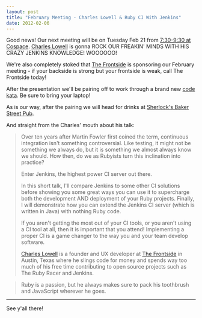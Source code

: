```yaml
---
layout: post
title: "February Meeting - Charles Lowell & Ruby CI With Jenkins"
date: 2012-02-06
---
```


Good news! Our next meeting will be on Tuesday Feb 21 from
[7:30-9:30 at Cospace](http://plancast.com/p/9qxv). [Charles Lowell](https://twitter.com/cowboyd) 
is gonna ROCK OUR FREAKIN' MINDS WITH HIS CRAZY JENKINS KNOWLEDGE!  WOOOOOO!

We're also completely stoked that [The Frontside](http://www.thefrontside.net/)
is sponsoring our February meeting - if your backside is strong but your
frontside is weak, call The Frontside today!

After the presentation we'll be pairing off to work through a brand new <a href='http://en.wikipedia.org/wiki/Kata_(programming)'>code kata</a>. Be sure to bring your laptop!

As is our way, after the pairing we will head for drinks at [Sherlock's Baker Street Pub](http://maps.google.com/maps/place?q=sherlocks+baker+street+pub&cid=13119996996392273995).

And straight from the Charles' mouth about his talk:

> Over ten years after Martin Fowler first coined the term, continuous
> integration isn't something controversial. Like testing, it might not be
> something we always do, but it is something we almost always know we
> should. How then, do we as Rubyists turn this inclination into practice?
>
> Enter Jenkins, the highest power CI server out there.
>
> In this short talk, I'll compare Jenkins to some other CI solutions
> before showing you some great ways you can use it to supercharge both
> the development AND deployment of your Ruby projects. Finally, I will
> demonstrate how you can extend the Jenkins CI server (which is written
> in Java) with nothing Ruby code.
>
> If you aren't getting the most out of your CI tools, or you aren't
> using a CI tool at all, then it is important that you attend!
> Implementing a proper CI is a game changer to the way you and your team
> develop software.
>
> [Charles Lowell](https://github.com/cowboyd) is a founder and UX
> developer at [The Frontside](http://thefrontside.net) in Austin, Texas where
> he slings code for money and spends way too much of his free time
> contributing to open source projects such as The Ruby Racer and Jenkins.

> Ruby is a passion, but he always makes sure to pack his toothbrush and
> JavaScript wherever he goes.

---

See y'all there!
